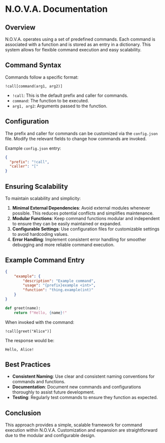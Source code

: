 # N.O.V.A. Documentation

## Overview
N.O.V.A. operates using a set of predefined commands. Each command is associated with a function and is stored as an entry in a dictionary. This system allows for flexible command execution and easy scalability.

## Command Syntax
Commands follow a specific format:

```
!call[command(arg1, arg2)]
```

- `!call`: This is the default prefix and caller for commands.
- `command`: The function to be executed.
- `arg1, arg2`: Arguments passed to the function.

## Configuration
The prefix and caller for commands can be customized via the `config.json` file. Modify the relevant fields to change how commands are invoked.

Example `config.json` entry:

```json
{
  "prefix": "!call",
  "caller": "["
}
```

## Ensuring Scalability
To maintain scalability and simplicity:

1. **Minimal External Dependencies**: Avoid external modules whenever possible. This reduces potential conflicts and simplifies maintenance.
2. **Modular Functions**: Keep command functions modular and independent to ensure they can be easily maintained or expanded.
3. **Configurable Settings**: Use configuration files for customizable settings to avoid hardcoding values.
4. **Error Handling**: Implement consistent error handling for smoother debugging and more reliable command execution.

## Example Command Entry

```json
{
    "example": {
        "description": "Example command",
        "usage": "{prefix}example <int>",
        "function": "thing.example(int)"
    }
}
```

```python
def greet(name):
    return f"Hello, {name}!"
```

When invoked with the command:

```
!call[greet("Alice")]
```

The response would be:

```
Hello, Alice!
```

## Best Practices
- **Consistent Naming**: Use clear and consistent naming conventions for commands and functions.
- **Documentation**: Document new commands and configurations thoroughly to assist future development.
- **Testing**: Regularly test commands to ensure they function as expected.

## Conclusion
This approach provides a simple, scalable framework for command execution within N.O.V.A. Customization and expansion are straightforward due to the modular and configurable design.

